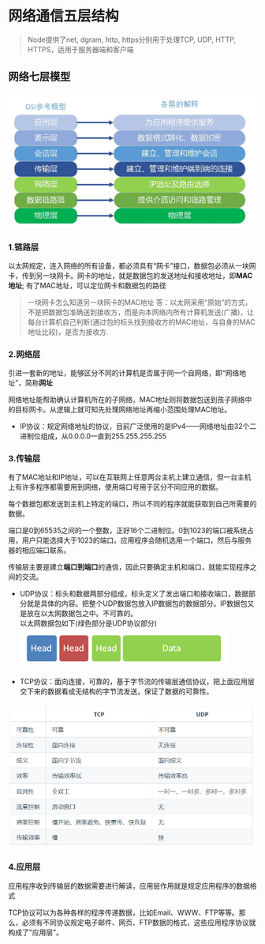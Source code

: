 # 网络通信五层结构
> Node提供了net, dgram, http, https分别用于处理TCP, UDP, HTTP, HTTPS，适用于服务器端和客户端

## 网络七层模型
![网络七层模型](./assets/%E7%BD%91%E7%BB%9C%E4%B8%83%E5%B1%82%E6%A8%A1%E5%9E%8B.png)
### 1.链路层
以太网规定，连入网络的所有设备，都必须具有“网卡”接口，数据包必须从一块网卡，传到另一块网卡。网卡的地址，就是数据包的发送地址和接收地址，即**MAC地址**; 有了MAC地址，可以定位网卡和数据包的路径
> 一块网卡怎么知道另一块网卡的MAC地址
> 答：以太网采用“原始”的方式，不是把数据包准确送到接收方，而是向本网络内所有计算机发送(广播)，让每台计算机自己判断(通过包的标头找到接收方的MAC地址，与自身的MAC地址比较)，是否为接收方.

### 2.网络层
引进一套新的地址，能够区分不同的计算机是否属于同一个自网络，即“网络地址”，简称**网址**

网络地址能帮助确认计算机所在的子网络，MAC地址则将数据包送到孩子网络中的目标网卡。从逻辑上就可知先处理网络地址再缩小范围处理MAC地址。

- IP协议：规定网络地址的协议，目前广泛使用的是IPv4——网络地址由32个二进制位组成，从0.0.0.0一直到255.255.255.255

### 3.传输层
有了MAC地址和IP地址，可以在互联网上任意两台主机上建立通信，但一台主机上有许多程序都需要用到网络，使用端口号用于区分不同应用的数据。

每个数据包都发送到主机上特定的端口，所以不同的程序就能获取到自己所需要的数据。

端口是0到65535之间的一个整数，正好16个二进制位。0到1023的端口被系统占用，用户只能选择大于1023的端口。应用程序会随机选用一个端口，然后与服务器的相应端口联系。


传输层主要是建立**端口到端口**的通信，因此只要确定主机和端口，就能实现程序之间的交流。

- UDP协议：标头和数据两部分组成，标头定义了发出端口和接收端口，数据部分就是具体的内容。把整个UDP数据包放入IP数据包的数据部分。IP数据包又是放在以太网数据包之中。不可靠的。<br />
以太网数据包如下(绿色部分是UDP协议部分)
![以太网数据包](./assets/UDP.png)

- TCP协议：面向连接，可靠的，基于字节流的传输层通信协议，把上面应用层交下来的数据看成无结构的字节流发送，保证了数据的可靠性。

![UDP和TCP区别](./assets/TCP%E4%B8%8EUDP%E5%8C%BA%E5%88%AB.png)

### 4.应用层
应用程序收到传输层的数据需要进行解读，应用层作用就是规定应用程序的数据格式

TCP协议可以为各种各样的程序传递数据，比如Email、WWW、FTP等等。那么，必须有不同协议规定电子邮件、网页、FTP数据的格式，这些应用程序协议就构成了"应用层"。
